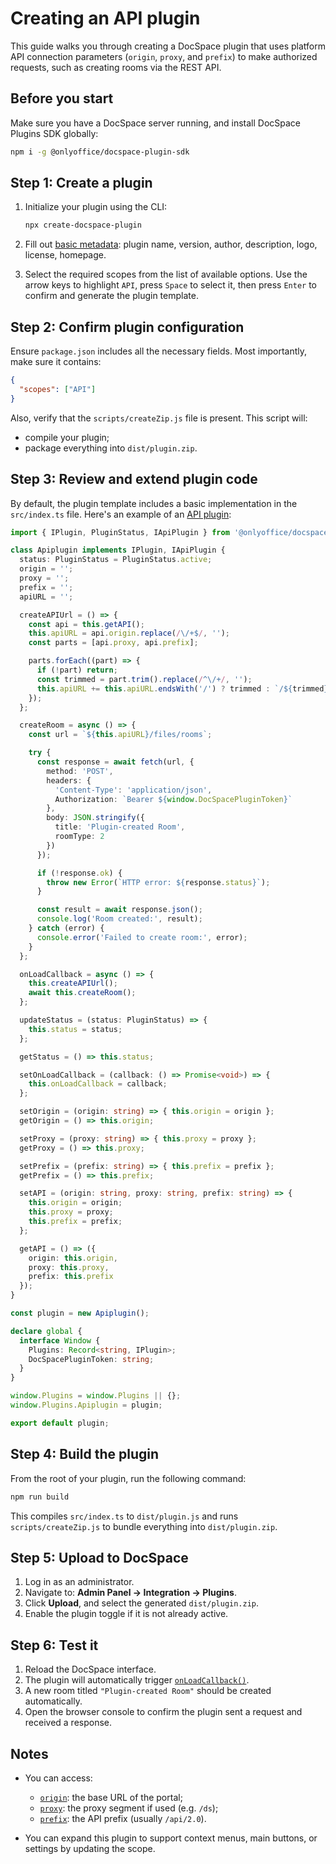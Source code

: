 # Creating an API plugin

This guide walks you through creating a DocSpace plugin that uses platform API connection parameters (`origin`, `proxy`, and `prefix`) to make authorized requests, such as creating rooms via the REST API.

## Before you start

Make sure you have a DocSpace server running, and install DocSpace Plugins SDK globally:

``` sh
npm i -g @onlyoffice/docspace-plugin-sdk
```

## Step 1: Create a plugin

1. Initialize your plugin using the CLI:

   ``` sh
   npx create-docspace-plugin
   ```

2. Fill out [basic metadata](/docspace/plugins-sdk/usage-sdk/creating-plugin-template.md): plugin name, version, author, description, logo, license, homepage.

3. Select the required scopes from the list of available options. Use the arrow keys to highlight `API`, press `Space` to select it, then press `Enter` to confirm and generate the plugin template.

## Step 2: Confirm plugin configuration

Ensure `package.json` includes all the necessary fields. Most importantly, make sure it contains:

```json
{
  "scopes": ["API"]
}
```

Also, verify that the `scripts/createZip.js` file is present. This script will:

- compile your plugin;
- package everything into `dist/plugin.zip`.

## Step 3: Review and extend plugin code

By default, the plugin template includes a basic implementation in the `src/index.ts` file. Here's an example of an [API plugin](/docspace/plugins-sdk/usage-sdk/coding-plugin/plugin-types/apiplugin.md):

```ts
import { IPlugin, PluginStatus, IApiPlugin } from '@onlyoffice/docspace-plugin-sdk';

class Apiplugin implements IPlugin, IApiPlugin {
  status: PluginStatus = PluginStatus.active;
  origin = '';
  proxy = '';
  prefix = '';
  apiURL = '';

  createAPIUrl = () => {
    const api = this.getAPI();
    this.apiURL = api.origin.replace(/\/+$/, '');
    const parts = [api.proxy, api.prefix];

    parts.forEach((part) => {
      if (!part) return;
      const trimmed = part.trim().replace(/^\/+/, '');
      this.apiURL += this.apiURL.endsWith('/') ? trimmed : `/${trimmed}`;
    });
  };

  createRoom = async () => {
    const url = `${this.apiURL}/files/rooms`;

    try {
      const response = await fetch(url, {
        method: 'POST',
        headers: {
          'Content-Type': 'application/json',
          Authorization: `Bearer ${window.DocSpacePluginToken}`
        },
        body: JSON.stringify({
          title: 'Plugin-created Room',
          roomType: 2
        })
      });

      if (!response.ok) {
        throw new Error(`HTTP error: ${response.status}`);
      }

      const result = await response.json();
      console.log('Room created:', result);
    } catch (error) {
      console.error('Failed to create room:', error);
    }
  };

  onLoadCallback = async () => {
    this.createAPIUrl();
    await this.createRoom();
  };

  updateStatus = (status: PluginStatus) => {
    this.status = status;
  };

  getStatus = () => this.status;

  setOnLoadCallback = (callback: () => Promise<void>) => {
    this.onLoadCallback = callback;
  };

  setOrigin = (origin: string) => { this.origin = origin };
  getOrigin = () => this.origin;

  setProxy = (proxy: string) => { this.proxy = proxy };
  getProxy = () => this.proxy;

  setPrefix = (prefix: string) => { this.prefix = prefix };
  getPrefix = () => this.prefix;

  setAPI = (origin: string, proxy: string, prefix: string) => {
    this.origin = origin;
    this.proxy = proxy;
    this.prefix = prefix;
  };

  getAPI = () => ({
    origin: this.origin,
    proxy: this.proxy,
    prefix: this.prefix
  });
}

const plugin = new Apiplugin();

declare global {
  interface Window {
    Plugins: Record<string, IPlugin>;
    DocSpacePluginToken: string;
  }
}

window.Plugins = window.Plugins || {};
window.Plugins.Apiplugin = plugin;

export default plugin;
```

## Step 4: Build the plugin

From the root of your plugin, run the following command:

``` sh
npm run build
```

This compiles `src/index.ts` to `dist/plugin.js` and runs `scripts/createZip.js` to bundle everything into `dist/plugin.zip`.

## Step 5: Upload to DocSpace

1. Log in as an administrator.
2. Navigate to: **Admin Panel → Integration → Plugins**.
3. Click **Upload**, and select the generated `dist/plugin.zip`.
4. Enable the plugin toggle if it is not already active.

## Step 6: Test it

1. Reload the DocSpace interface.
2. The plugin will automatically trigger [`onLoadCallback()`](/docspace/plugins-sdk/usage-sdk/coding-plugin/plugin-types/plugin.md#onloadcallback).
3. A new room titled `"Plugin-created Room"` should be created automatically.
4. Open the browser console to confirm the plugin sent a request and received a response.

## Notes

- You can access:

  - [`origin`](/docspace/plugins-sdk/usage-sdk/coding-plugin/plugin-types/apiplugin.md#origin): the base URL of the portal;
  - [`proxy`](/docspace/plugins-sdk/usage-sdk/coding-plugin/plugin-types/apiplugin.md#proxy): the proxy segment if used (e.g. `/ds`);
  - [`prefix`](/docspace/plugins-sdk/usage-sdk/coding-plugin/plugin-types/apiplugin.md#prefix): the API prefix (usually `/api/2.0`).

- You can expand this plugin to support context menus, main buttons, or settings by updating the scope.
